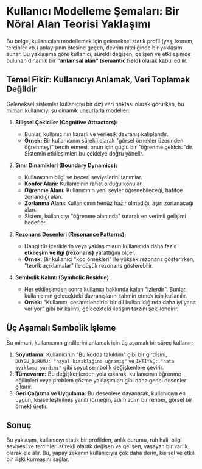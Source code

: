 # Kullanıcı Modelleme Şemaları: Bir Nöral Alan Teorisi Yaklaşımı

Bu belge, kullanıcıları modellemek için geleneksel statik profil (yaş, konum, tercihler vb.) anlayışının ötesine geçen, devrim niteliğinde bir yaklaşım sunar. Bu yaklaşıma göre kullanıcı, sürekli değişen, gelişen ve etkileşimde bulunan dinamik bir **"anlamsal alan" (semantic field)** olarak kabul edilir.

## Temel Fikir: Kullanıcıyı Anlamak, Veri Toplamak Değildir

Geleneksel sistemler kullanıcıyı bir dizi veri noktası olarak görürken, bu mimari kullanıcıyı şu dinamik unsurlarla modeller:

1.  **Bilişsel Çekiciler (Cognitive Attractors):**
    *   Bunlar, kullanıcının kararlı ve yerleşik davranış kalıplarıdır.
    *   **Örnek:** Bir kullanıcının sürekli olarak "görsel örnekler üzerinden öğrenmeyi" tercih etmesi, onun için güçlü bir "öğrenme çekicisi"dir. Sistemin etkileşimleri bu çekiciye doğru yönelir.

2.  **Sınır Dinamikleri (Boundary Dynamics):**
    *   Kullanıcının bilgi ve beceri seviyelerini tanımlar.
    *   **Konfor Alanı:** Kullanıcının rahat olduğu konular.
    *   **Öğrenme Alanı:** Kullanıcının yeni şeyler öğrenebileceği, hafifçe zorlandığı alan.
    *   **Zorlanma Alanı:** Kullanıcının henüz hazır olmadığı, aşırı zorlanacağı alan.
    *   Sistem, kullanıcıyı "öğrenme alanında" tutarak en verimli gelişimi hedefler.

3.  **Rezonans Desenleri (Resonance Patterns):**
    *   Hangi tür içeriklerin veya yaklaşımların kullanıcıda daha fazla **etkileşim ve ilgi (rezonans)** yarattığını ölçer.
    *   **Örnek:** Bir kullanıcı "kod örnekleri" ile yüksek rezonans gösterirken, "teorik açıklamalar" ile düşük rezonans gösterebilir.

4.  **Sembolik Kalıntı (Symbolic Residue):**
    *   Her etkileşimden sonra kullanıcı hakkında kalan "izlerdir". Bunlar, kullanıcının gelecekteki davranışlarını tahmin etmek için kullanılır.
    *   **Örnek:** "Kullanıcı, cesaretlendirici bir dil kullanıldığında daha iyi yanıt veriyor" gibi bir kalıntı, gelecekteki iletişim tarzını şekillendirir.

## Üç Aşamalı Sembolik İşleme

Bu mimari, kullanıcının girdilerini anlamak için üç aşamalı bir süreç kullanır:
1.  **Soyutlama:** Kullanıcının "Bu kodda takıldım" gibi bir girdisini, `DUYGU_DURUMU: "hayal kırıklığına uğramış"` ve `İHTİYAÇ: "hata ayıklama yardımı"` gibi soyut sembolik değişkenlere çevirir.
2.  **Tümevarım:** Bu değişkenlerden yola çıkarak, kullanıcının öğrenme eğilimleri veya problem çözme yaklaşımları gibi daha genel desenler çıkarır.
3.  **Geri Çağırma ve Uygulama:** Bu desenlere dayanarak, kullanıcıya en uygun, kişiselleştirilmiş yanıtı (örneğin, adım adım bir rehber, görsel bir örnek) üretir.

## Sonuç

Bu yaklaşım, kullanıcıyı statik bir profilden, anlık durumu, ruh hali, bilgi seviyesi ve tercihleri sürekli olarak değişen ve gelişen, yaşayan bir varlık olarak ele alır. Bu, yapay zekanın kullanıcıyla çok daha derin, kişisel ve etkili bir ilişki kurmasını sağlar.
